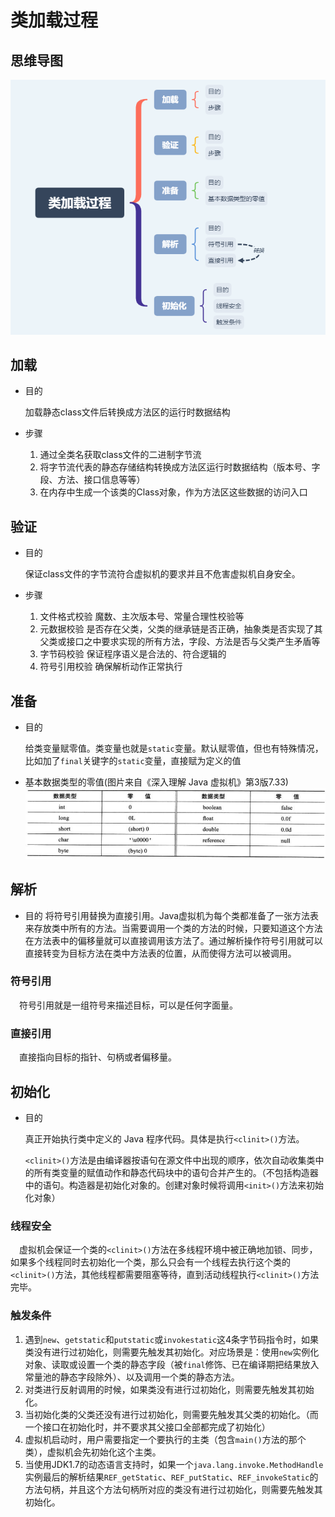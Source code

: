 # 类加载过程

## 思维导图

![类加载过程](../../xmind/类加载过程.png)

## 加载

- 目的

    加载静态class文件后转换成方法区的运行时数据结构

- 步骤
    1. 通过全类名获取class文件的二进制字节流
    2. 将字节流代表的静态存储结构转换成方法区运行时数据结构（版本号、字段、方法、接口信息等等）
    3. 在内存中生成一个该类的Class对象，作为方法区这些数据的访问入口

## 验证

- 目的

    保证class文件的字节流符合虚拟机的要求并且不危害虚拟机自身安全。

- 步骤
    1. 文件格式校验 魔数、主次版本号、常量合理性校验等
    2. 元数据校验 是否存在父类，父类的继承链是否正确，抽象类是否实现了其父类或接口之中要求实现的所有方法，字段、方法是否与父类产生矛盾等
    3. 字节码校验 保证程序语义是合法的、符合逻辑的
    4. 符号引用校验 确保解析动作正常执行

## 准备

- 目的

    给类变量赋零值。类变量也就是`static`变量。默认赋零值，但也有特殊情况，比如加了`final`关键字的`static`变量，直接赋为定义的值

- 基本数据类型的零值(图片来自《深入理解 Java 虚拟机》第3版7.33)
![基本数据类型的零值](../../pictures/基本数据类型的零值.png)

## 解析

- 目的
    将符号引用替换为直接引用。Java虚拟机为每个类都准备了一张方法表来存放类中所有的方法。当需要调用一个类的方法的时候，只要知道这个方法在方法表中的偏移量就可以直接调用该方法了。通过解析操作符号引用就可以直接转变为目标方法在类中方法表的位置，从而使得方法可以被调用。

### 符号引用

&emsp;符号引用就是一组符号来描述目标，可以是任何字面量。

### 直接引用

&emsp;直接指向目标的指针、句柄或者偏移量。

## 初始化

- 目的

    真正开始执行类中定义的 Java 程序代码。具体是执行`<clinit>()`方法。

    `<clinit>()`方法是由编译器按语句在源文件中出现的顺序，依次自动收集类中的所有类变量的赋值动作和静态代码块中的语句合并产生的。（不包括构造器中的语句。构造器是初始化对象的。创建对象时候将调用`<init>()`方法来初始化对象）

### 线程安全

&emsp;虚拟机会保证一个类的`<clinit>()`方法在多线程环境中被正确地加锁、同步，如果多个线程同时去初始化一个类，那么只会有一个线程去执行这个类的`<clinit>()`方法，其他线程都需要阻塞等待，直到活动线程执行`<clinit>()`方法完毕。

### 触发条件

1. 遇到`new`、`getstatic`和`putstatic`或`invokestatic`这4条字节码指令时，如果类没有进行过初始化，则需要先触发其初始化。对应场景是：使用`new`实例化对象、读取或设置一个类的静态字段（被`final`修饰、已在编译期把结果放入常量池的静态字段除外）、以及调用一个类的静态方法。
2. 对类进行反射调用的时候，如果类没有进行过初始化，则需要先触发其初始化。
3. 当初始化类的父类还没有进行过初始化，则需要先触发其父类的初始化。（而一个接口在初始化时，并不要求其父接口全部都完成了初始化）
4. 虚拟机启动时，用户需要指定一个要执行的主类（包含`main()`方法的那个类），虚拟机会先初始化这个主类。
5. 当使用JDK1.7的动态语言支持时，如果一个`java.lang.invoke.MethodHandle`实例最后的解析结果`REF_getStatic`、`REF_putStatic`、`REF_invokeStatic`的方法句柄，并且这个方法句柄所对应的类没有进行过初始化，则需要先触发其初始化。
